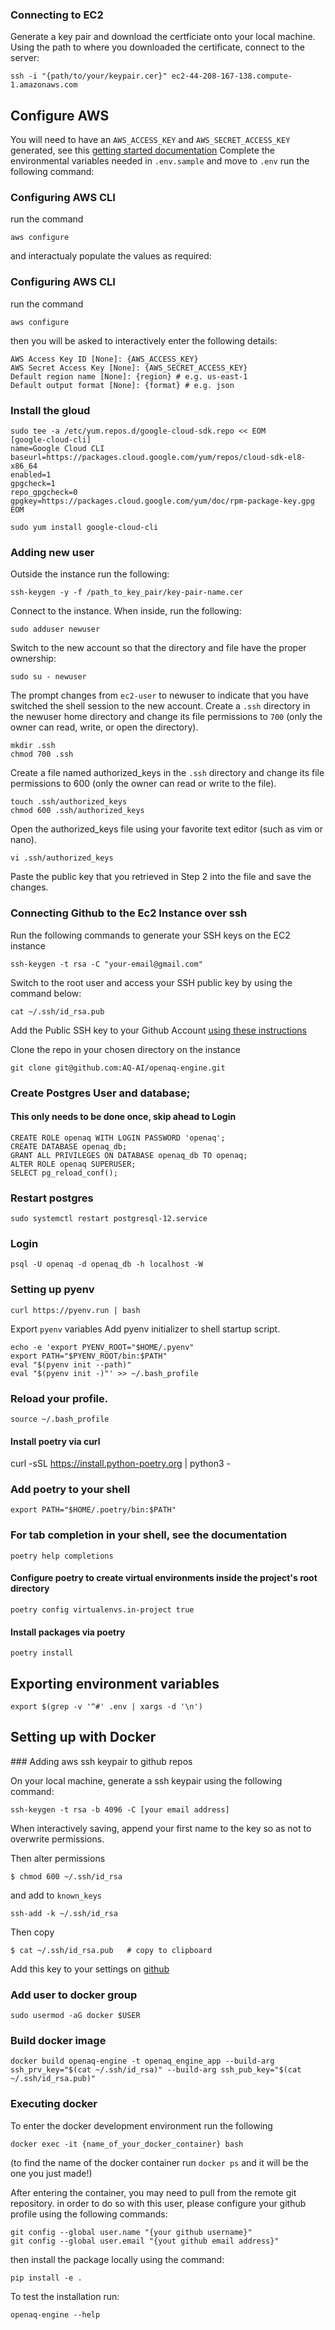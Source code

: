 ### Connecting to EC2
Generate a key pair and download the certficiate onto your local machine. 
Using the path to where you downloaded the certificate, connect to the server:
```
ssh -i "{path/to/your/keypair.cer}" ec2-44-208-167-138.compute-1.amazonaws.com
```

## Configure AWS
You will need to have an `AWS_ACCESS_KEY` and `AWS_SECRET_ACCESS_KEY` generated, see this [getting started documentation](https://docs.aws.amazon.com/cli/latest/userguide/getting-started-prereqs.html)
Complete the environmental variables needed in `.env.sample` and move to `.env`
run the following command:

### Configuring AWS CLI
run the command 

```
aws configure
```
and interactualy populate the values as required:

### Configuring AWS CLI
run the command 

```
aws configure
```

then you will be asked to interactively enter the following details:

```
AWS Access Key ID [None]: {AWS_ACCESS_KEY}
AWS Secret Access Key [None]: {AWS_SECRET_ACCESS_KEY}
Default region name [None]: {region} # e.g. us-east-1
Default output format [None]: {format} # e.g. json
```

### Install the gloud
```
sudo tee -a /etc/yum.repos.d/google-cloud-sdk.repo << EOM
[google-cloud-cli]
name=Google Cloud CLI
baseurl=https://packages.cloud.google.com/yum/repos/cloud-sdk-el8-x86_64
enabled=1
gpgcheck=1
repo_gpgcheck=0
gpgkey=https://packages.cloud.google.com/yum/doc/rpm-package-key.gpg
EOM
```
```
sudo yum install google-cloud-cli
```

### Adding new user
Outside the instance run the following:
```
ssh-keygen -y -f /path_to_key_pair/key-pair-name.cer
```
Connect to the instance. When inside, run the following:
```
sudo adduser newuser
```
Switch to the new account so that the directory and file have the proper ownership:
```
sudo su - newuser
```
The prompt changes from `ec2-user` to newuser to indicate that you have switched the shell session to the new account.
Create a `.ssh` directory in the newuser home directory and change its file permissions to `700` (only the owner can read, write, or open the directory).
```
mkdir .ssh
chmod 700 .ssh
```
Create a file named authorized_keys in the `.ssh` directory and change its file permissions to 600 (only the owner can read or write to the file).

```
touch .ssh/authorized_keys
chmod 600 .ssh/authorized_keys
```

Open the authorized_keys file using your favorite text editor (such as vim or nano).
```
vi .ssh/authorized_keys
```
Paste the public key that you retrieved in Step 2 into the file and save the changes.

### Connecting Github to the Ec2 Instance over ssh
Run the following commands to generate your SSH keys on the EC2 instance
```
ssh-keygen -t rsa -C "your-email@gmail.com"
```
Switch to the root user and access your SSH public key by using the command below:
```
cat ~/.ssh/id_rsa.pub
```
Add the Public SSH key to your Github Account [using these instructions](https://help.github.com/en/github/authenticating-to-github/adding-a-new-ssh-key-to-your-github-account)

Clone the repo in your chosen directory on the instance
```
git clone git@github.com:AQ-AI/openaq-engine.git
```

### Create Postgres User and database;
#### This only needs to be done once, skip ahead to Login

```
CREATE ROLE openaq WITH LOGIN PASSWORD 'openaq';
CREATE DATABASE openaq_db;
GRANT ALL PRIVILEGES ON DATABASE openaq_db TO openaq;
ALTER ROLE openaq SUPERUSER;
SELECT pg_reload_conf();
```
### Restart postgres
```
sudo systemctl restart postgresql-12.service
```
### Login
```
psql -U openaq -d openaq_db -h localhost -W 
```
### Setting up pyenv
```
curl https://pyenv.run | bash
```
Export `pyenv` variables
Add pyenv initializer to shell startup script.

```
echo -e 'export PYENV_ROOT="$HOME/.pyenv"
export PATH="$PYENV_ROOT/bin:$PATH"
eval "$(pyenv init --path)"
eval "$(pyenv init -)"' >> ~/.bash_profile
```
### Reload your profile.
```
source ~/.bash_profile
```
#### Install poetry via curl
curl -sSL https://install.python-poetry.org | python3 -

### Add poetry to your shell
```
export PATH="$HOME/.poetry/bin:$PATH"
```
### For tab completion in your shell, see the documentation
```
poetry help completions
```
#### Configure poetry to create virtual environments inside the project's root directory
```
poetry config virtualenvs.in-project true
```
#### Install packages via poetry
```
poetry install
```
## Exporting environment variables
```
export $(grep -v '^#' .env | xargs -d '\n')
```
## 
## Setting up with Docker

### Adding aws ssh keypair to github repos 

On your local machine, generate a ssh keypair using the following command:

```
ssh-keygen -t rsa -b 4096 -C [your email address]
```

When interactively saving, append your first name to the key so as not to overwrite permissions.

Then alter permissions

```
$ chmod 600 ~/.ssh/id_rsa
```

and add to `known_keys`

```
ssh-add -k ~/.ssh/id_rsa
```

Then copy

```
$ cat ~/.ssh/id_rsa.pub   # copy to clipboard
```

Add this key to your settings on [github](https://docs.github.com/en/authentication/connecting-to-github-with-ssh/adding-a-new-ssh-key-to-your-github-account) 


### Add user to docker group

```
sudo usermod -aG docker $USER
```

### Build docker image

```
docker build openaq-engine -t openaq_engine_app --build-arg ssh_prv_key="$(cat ~/.ssh/id_rsa)" --build-arg ssh_pub_key="$(cat ~/.ssh/id_rsa.pub)"
```

### Executing docker 
To enter the docker development environment run the following 

```
docker exec -it {name_of_your_docker_container} bash
```
(to find the name of the docker container run `docker ps` and it will be the one you just made!)


After entering the container, you may need to pull from the remote git repository. in order to do so with this user, please configure your github profile using the following commands:

```
git config --global user.name "{your github username}"
git config --global user.email "{yout github email address}"
```

then install the package locally using the command:

```
pip install -e .
```

To test the installation run:

```
openaq-engine --help
```
